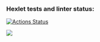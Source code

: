 ### Hexlet tests and linter status:
[![Actions Status](https://github.com/GlebMan92/frontend-project-44/workflows/hexlet-check/badge.svg)](https://github.com/GlebMan92/frontend-project-44/actions)

<a href="https://codeclimate.com/github/GlebMan92/frontend-project-44/maintainability"><img src="https://api.codeclimate.com/v1/badges/9929ab183eb332e46783/maintainability" /></a>
